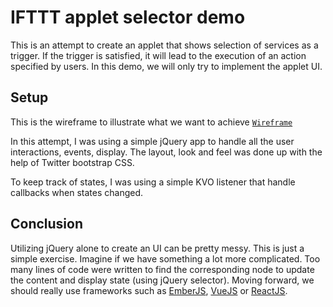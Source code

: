 # IFTTT applet selector demo

This is an attempt to create an applet that shows selection of services as a trigger. If the trigger is satisfied, it will lead to the execution of an action specified by users. In this demo, we will only try to implement the applet UI.

## Setup

This is the wireframe to illustrate what we want to achieve [`Wireframe`](https://wireframeapp.io/app/preview/1a428501)

In this attempt, I was using a simple jQuery app to handle all the user interactions, events, display. The layout, look and feel was done up with the help of Twitter bootstrap CSS.

To keep track of states, I was using a simple KVO listener that handle callbacks when states changed.

## Conclusion

Utilizing jQuery alone to create an UI can be pretty messy. This is just a simple exercise. Imagine if we have something a lot more complicated. Too many lines of code were written to find the corresponding node to update the content and display state (using jQuery selector). Moving forward, we should really use frameworks such as [EmberJS](https://www.emberjs.com), [VueJS](https://vuejs.org) or [ReactJS](https://reactjs.org).
 